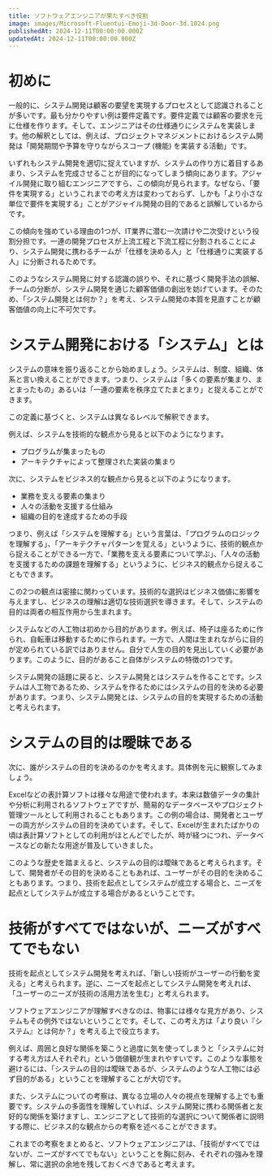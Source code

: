 ```yaml
---
title: ソフトウェアエンジニアが果たすべき役割
image: images/Microsoft-Fluentui-Emoji-3d-Door-3d.1024.png
publishedAt: 2024-12-11T00:00:00.000Z
updatedAt: 2024-12-11T00:00:00.000Z
---
```


<h1 id="h313db3a8b3">初めに</h1><p>一般的に、システム開発は顧客の要望を実現するプロセスとして認識されることが多いです。最も分かりやすい例は要件定義です。要件定義では顧客の要求を元に仕様を作ります。そして、エンジニアはその仕様通りにシステムを実装します。他の解釈としては、例えば、プロジェクトマネジメントにおけるシステム開発は「開発期間や予算を守りながらスコープ (機能) を実装する活動」です。</p><p>いずれもシステム開発を適切に捉えていますが、システムの作り方に着目するあまり、システムを完成させることが目的になってしまう傾向にあります。アジャイル開発に取り組むエンジニアですら、この傾向が見られます。なぜなら、「要件を実現する」というこれまでの考え方は変わっておらず、しかも「より小さな単位で要件を実現する」ことがアジャイル開発の目的であると誤解しているからです。</p><p>この傾向を強めている理由の1つが、IT業界に潜む一次請けや二次受けという役割分担です。一連の開発プロセスが上流工程と下流工程に分割されることにより、システム開発に携わるチームが「仕様を決める人」と「仕様通りに実装する人」に分断されるためです。</p><p>このようなシステム開発に対する認識の誤りや、それに基づく開発手法の誤解、チームの分断が、システム開発を通じた顧客価値の創出を妨げています。そのため、「システム開発とは何か？」を考え、システム開発の本質を見直すことが顧客価値の向上に不可欠です。</p><h1 id="ha6a1e70f36">システム開発における「システム」とは</h1><p>システムの意味を振り返ることから始めましょう。システムは、制度、組織、体系と言い換えることができます。つまり、システムは「多くの要素が集まり、まとまったもの」あるいは「一連の要素を秩序立てたまとまり」と捉えることができます。</p><p>この定義に基づくと、システムは異なるレベルで解釈できます。</p><p>例えば、システムを技術的な観点から見ると以下のようになります。</p><ul><li>プログラムが集まったもの</li><li>アーキテクチャによって整理された実装の集まり</li></ul><p>次に、システムをビジネス的な観点から見ると以下のようになります。</p><ul><li>業務を支える要素の集まり</li><li>人々の活動を支援する仕組み</li><li>組織の目的を達成するための手段</li></ul><p>つまり、例えば「システムを理解する」という言葉は、「プログラムのロジックを理解する」、「アーキテクチャパターンを覚える」というように、技術的観点から捉えることができる一方で、「業務を支える要素について学ぶ」、「人々の活動を支援するための課題を理解する」というように、ビジネス的観点から捉えることもできます。</p><p>この2つの観点は密接に関わっています。技術的な選択はビジネス価値に影響を与えますし、ビジネスの理解は適切な技術選択を導きます。そして、システムの目的は両者の相互作用から生まれます。</p><p>システムなどの人工物は初めから目的があります。例えば、椅子は座るために作られ、自転車は移動するために作られます。一方で、人間は生まれながらに目的が定められている訳ではありません。自分で人生の目的を見出していく必要があります。このように、目的があること自体がシステムの特徴の1つです。</p><p>システム開発の話題に戻ると、システム開発とはシステムを作ることです。システムは人工物であるため、システムを作るためにはシステムの目的を決める必要があります。つまり、システム開発とは、システムの目的を実現するための活動と考えられます。</p><h1 id="h4864ca5b44">システムの目的は曖昧である</h1><p>次に、誰がシステムの目的を決めるのかを考えます。具体例を元に観察してみましょう。</p><p>Excelなどの表計算ソフトは様々な用途で使われます。本来は数値データの集計や分析に利用されるソフトウェアですが、簡易的なデータベースやプロジェクト管理ツールとして利用されることもあります。この例の場合は、開発者とユーザーの両方がシステムの目的を決めています。そして、Excelが生まれたばかりの頃は表計算ソフトとしての利用がほとんどでしたが、時が経つにつれ、データベースなどの新たな用途が普及していきました。</p><p>このような歴史を踏まえると、システムの目的は曖昧であると考えられます。そして、開発者がその目的を決めることもあれば、ユーザーがその目的を決めることもあります。つまり、技術を起点としてシステムが成立する場合と、ニーズを起点としてシステムが成立する場合があるということです。</p><h1 id="h9421cf2838">技術がすべてではないが、ニーズがすべてでもない</h1><p>技術を起点としてシステム開発を考えれば、「新しい技術がユーザーの行動を変える」と考えられます。逆に、ニーズを起点としてシステム開発を考えれば、「ユーザーのニーズが技術の活用方法を生む」と考えられます。</p><p>ソフトウェアエンジニアが理解すべきなのは、物事には様々な見方があり、システムもその例外ではないということです。そして、この考え方は「より良い『システム』とは何か？」を考える上で役立ちます。</p><p>例えば、周囲と良好な関係を築こうと過度に気を使ってしまうと「システムに対する考え方は人それぞれ」という価値観が生まれやすいです。このような事態を避けるには、「システムの目的は曖昧であるが、システムのような人工物には必ず目的がある」ということを理解することが大切です。</p><p>また、システムについての考察は、異なる立場の人々の視点を理解する上でも重要です。システムの多面性を理解していれば、システム開発に携わる関係者と友好的な関係を築けますし、エンジニアとして技術的な選択について関係者に説明する際に、ビジネス的な観点からの考察を述べることができます。</p><p>これまでの考察をまとめると、ソフトウェアエンジニアは、「技術がすべてではないが、ニーズがすべてでもない」ということを胸に刻み、それぞれの強みを理解し、常に選択の余地を残しておくべきであると考えます。</p>
